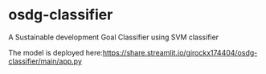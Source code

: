 # osdg-classifier
A Sustainable development Goal Classifier using SVM classifier

The model is deployed here:https://share.streamlit.io/gjrockx174404/osdg-classifier/main/app.py


